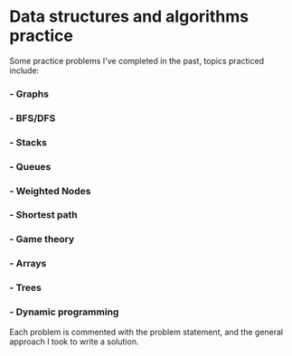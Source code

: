# Data structures and algorithms practice
Some practice problems I've completed in the past, topics practiced include:
### - Graphs
### - BFS/DFS
### - Stacks
### - Queues
### - Weighted Nodes
### - Shortest path
### - Game theory
### - Arrays
### - Trees
### - Dynamic programming

Each problem is commented with the problem statement, and the general approach I took to write a solution.
